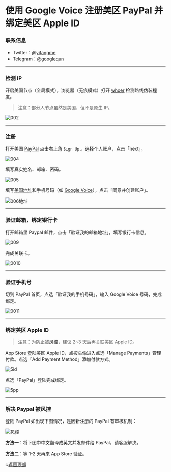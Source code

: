 # 使用 Google Voice 注册美区 PayPal 并绑定美区 Apple ID

### 联系信息

* Twitter：[@yifangme](https://twitter.com/yifangme)
* Telegram：[@googlequn](https://t.me/googlequn) 

---
### 检测 IP

开启美国节点（全局模式），浏览器（无痕模式）打开 [whoer](https://whoer.net) 检测路线伪装程度。

> 注意：部分人节点虽然是美国，但不是原生 IP。

![002](https://tva2.sinaimg.cn/large/008eZBHKly1gow2c9s9lzj31vw18ywi2.jpg)



---

### 注册

打开美国 [PayPal](https://www.paypal.com/us/webapps/mpp/home) 点击右上角 `Sign Up` 。选择个人账户，点击「next」。

![004](https://tva1.sinaimg.cn/large/008eZBHKly1gow2diyd1gj30zy0lq45m.jpg)

填写真实姓名、邮箱、密码。

![005](https://tva3.sinaimg.cn/large/008eZBHKly1gow2sff5jgj30zy0oajs5.jpg)

填写[美国地址](https://www.fakeaddressgenerator.com/Random_Address/US_California)和手机号码（如 [Google Voice](https://github.com/liuour/GoogleVoice)），点击「同意并创建账户」。

![006地址](https://tvax2.sinaimg.cn/large/008eZBHKly1gow2e6gcdqj30zj0rzta4.jpg)

---

### 验证邮箱，绑定银行卡

打开邮箱里 Paypal 邮件，点击「验证我的邮箱地址」，填写银行卡信息。

![009](https://tvax2.sinaimg.cn/large/008eZBHKly1gow2echem3j30zy0mhaal.jpg)

完成关联卡。

![0010](https://tva4.sinaimg.cn/large/008eZBHKly1gow2ekhr7kj31zw11madb.jpg)

---

### 验证手机号

切到 PayPal 首页，点选「验证我的手机号码」，输入 Google Voice 号码，完成绑定。

![0011](https://tvax1.sinaimg.cn/large/008eZBHKly1gow2eqlz3dj30zy0hnwfp.jpg)

---

### 绑定美区 Apple ID

> 注意：为防止被[风控](#解决绑定-apple-id-被风控)，建议 2~3 天后再关联美区 Apple ID。

App Store 登陆美区 Apple ID，点按头像进入点选「Manage Payments」管理付款。点选「Add Payment Method」添加付款方式。

![5id](https://tvax4.sinaimg.cn/large/008eZBHKly1gow2f51vutj315q0hijsd.jpg)

点选「PayPal」登陆完成绑定。

![5pp](https://tva1.sinaimg.cn/large/008eZBHKly1gow2fa5dhgj315q0gudgy.jpg)

---

### 解决 Paypal 被风控

登陆 PayPal 如出现下图情况，是因新注册的 PayPal 有审核机制：

![风控](https://tvax3.sinaimg.cn/large/008eZBHKly1gow2ffvlbkj315q0gg3z0.jpg)

**方法一**：将下图中中文翻译成英文并发邮件给 PayPal，请客服解决。

**方法二**：等 1-2 天再来 App Store 验证。



🔝[返回顶部](#联系信息)

